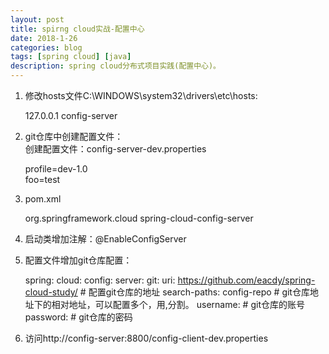 ```yaml
---
layout: post
title: spirng cloud实战-配置中心
date: 2018-1-26
categories: blog
tags: [spring cloud] [java]
description: spring cloud分布式项目实践(配置中心)。
---
```


1. 修改hosts文件C:\WINDOWS\system32\drivers\etc\hosts:  

    127.0.0.1 config-server  
    
2. git仓库中创建配置文件：  
    创建配置文件：config-server-dev.properties  
        
    profile=dev-1.0  
    foo=test    
    
3. pom.xml  

    <dependency>
        <groupId>org.springframework.cloud</groupId>
        <artifactId>spring-cloud-config-server</artifactId>
    </dependency>
    
4. 启动类增加注解：@EnableConfigServer  

5. 配置文件增加git仓库配置： 
    
    spring:
        cloud:
            config:
            server:
                git:
                    uri: https://github.com/eacdy/spring-cloud-study/     # 配置git仓库的地址
                    search-paths: config-repo                             # git仓库地址下的相对地址，可以配置多个，用,分割。
                    username:                                             # git仓库的账号
                    password:                                             # git仓库的密码
              
6. 访问http://config-server:8800/config-client-dev.properties  




